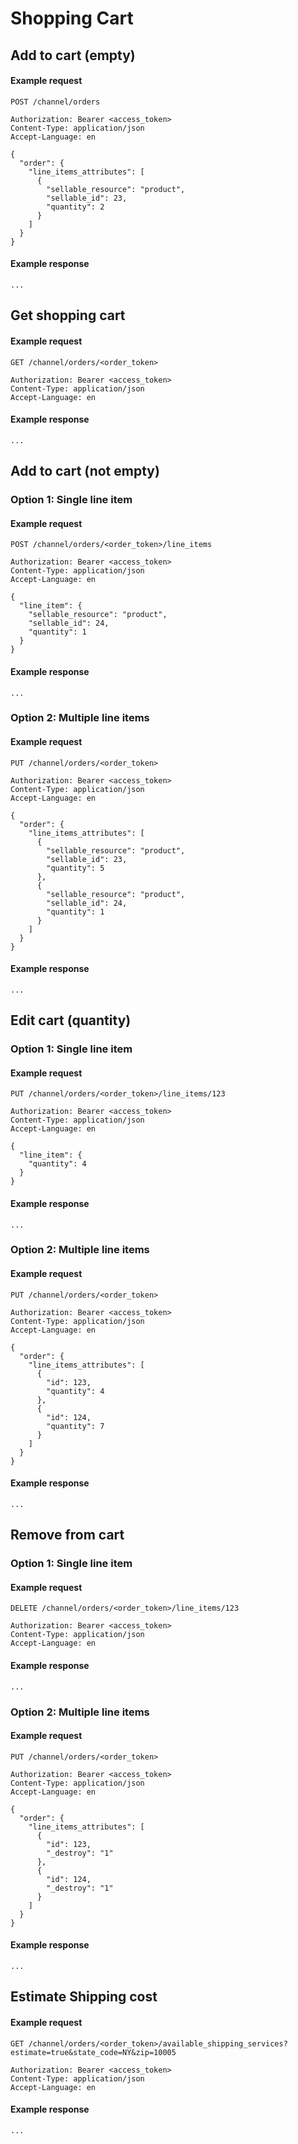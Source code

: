 # Shopping Cart

## Add to cart (empty)

#### Example request

```http
POST /channel/orders

Authorization: Bearer <access_token>
Content-Type: application/json
Accept-Language: en

{
  "order": {
    "line_items_attributes": [
      {
        "sellable_resource": "product",
        "sellable_id": 23,
        "quantity": 2
      }
    ]
  } 
}
```

#### Example response
```http
...
```

## Get shopping cart

#### Example request

```http
GET /channel/orders/<order_token>

Authorization: Bearer <access_token>
Content-Type: application/json
Accept-Language: en

```

#### Example response
```http
...
```

## Add to cart (not empty)

### Option 1: Single line item

#### Example request

```http
POST /channel/orders/<order_token>/line_items

Authorization: Bearer <access_token>
Content-Type: application/json
Accept-Language: en

{
  "line_item": {
    "sellable_resource": "product",
    "sellable_id": 24,
    "quantity": 1
  } 
}
```

#### Example response
```http
...
```

### Option 2: Multiple line items

#### Example request

```http
PUT /channel/orders/<order_token>

Authorization: Bearer <access_token>
Content-Type: application/json
Accept-Language: en

{
  "order": {
    "line_items_attributes": [
      {
        "sellable_resource": "product",
        "sellable_id": 23,
        "quantity": 5
      },
      {
        "sellable_resource": "product",
        "sellable_id": 24,
        "quantity": 1
      }
    ]
  } 
}
```

#### Example response
```http
...
```

## Edit cart (quantity)

### Option 1: Single line item

#### Example request

```http
PUT /channel/orders/<order_token>/line_items/123

Authorization: Bearer <access_token>
Content-Type: application/json
Accept-Language: en

{
  "line_item": {
    "quantity": 4
  } 
}
```

#### Example response
```http
...
```

### Option 2: Multiple line items

#### Example request

```http
PUT /channel/orders/<order_token>

Authorization: Bearer <access_token>
Content-Type: application/json
Accept-Language: en

{
  "order": {
    "line_items_attributes": [
      {
        "id": 123,
        "quantity": 4
      },
      {
        "id": 124,
        "quantity": 7
      }     
    ]
  } 
}
```

#### Example response
```http
...
```

## Remove from cart

### Option 1: Single line item

#### Example request

```http
DELETE /channel/orders/<order_token>/line_items/123

Authorization: Bearer <access_token>
Content-Type: application/json
Accept-Language: en
```

#### Example response
```http
...
```

### Option 2: Multiple line items

#### Example request

```http
PUT /channel/orders/<order_token>

Authorization: Bearer <access_token>
Content-Type: application/json
Accept-Language: en

{
  "order": {
    "line_items_attributes": [
      {
        "id": 123,
        "_destroy": "1"       
      },
      {
        "id": 124,
        "_destroy": "1"       
      }     
    ]
  } 
}
```

#### Example response
```http
...
```

## Estimate Shipping cost

#### Example request

```http
GET /channel/orders/<order_token>/available_shipping_services?estimate=true&state_code=NY&zip=10005

Authorization: Bearer <access_token>
Content-Type: application/json
Accept-Language: en

```

#### Example response
```http
...
```